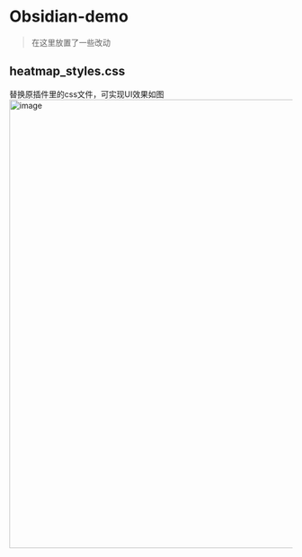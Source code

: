 # Obsidian-demo
> 在这里放置了一些改动

## heatmap_styles.css
替换原插件里的css文件，可实现UI效果如图
<img width="799" alt="image" src="https://github.com/user-attachments/assets/03083887-8e45-44cb-a471-2d6d26eba2c1" />
